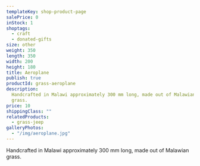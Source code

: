 ```yaml
---
templateKey: shop-product-page
salePrice: 0
inStock: 1
shoptags:
  - craft
  - donated-gifts
size: other
weight: 350
length: 350
width: 200
height: 180
title: Aeroplane
publish: true
productId: grass-aeroplane
description:
  Handcrafted in Malawi approximately 300 mm long, made out of Malawian
  grass.
price: 10
shippingClass: ""
relatedProducts:
  - grass-jeep
galleryPhotos:
  - "/img/aeroplane.jpg"
---
```


Handcrafted in Malawi approximately 300 mm long, made out of Malawian grass.
